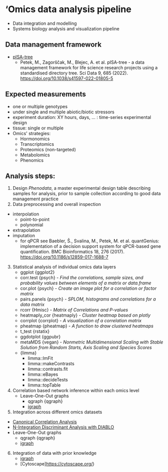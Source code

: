 # **‘Omics data analysis pipeline**
- Data integration and modelling
- Systems biology analysis and visualization pipeline

## Data management framework
- [pISA-tree](https://github.com/NIB-SI/pISA-tree)
  * Petek, M., Zagorščak, M., Blejec, A. et al. pISA-tree - a data management framework for life science research projects using a standardised directory tree. Sci Data 9, 685 (2022). https://doi.org/10.1038/s41597-022-01805-5

## Expected measurements
- one or multiple genotypes
- under single and multiple abiotic/biotic stressors
- experiment duration: XY hours, days, ... : time-series experimental design
- tissue: single or multiple
- Omics' strategies: 
  * Hormonomics
  * Transcriptomics 
  * Proteomics (non-targeted)
  * Metabolomics 
  * Phenomics

## Analysis steps:
1. Design _Phenodata_, a master experimental design table describing samples for analysis, prior to sample collection according to good data management practice
2. Data preprocessing and overall inspection
  * interpolation
    * point-to-point
    * polynomial
  * extrapolation 
  * imputation
    * for qPCR see Baebler, Š., Svalina, M., Petek, M. et al. quantGenius: implementation of a decision support system for qPCR-based gene quantification. BMC Bioinformatics 18, 276 (2017). https://doi.org/10.1186/s12859-017-1688-7
  
3. Statistical analysis of individual omics data layers
   * ggplot {ggplot2}
   * corr.test {psych} - _Find the correlations, sample sizes, and probability values between elements of a matrix or data.frame_
   * cor.plot {psych} - _Create an image plot for a correlation or factor matrix_
   * pairs.panels {psych} - _SPLOM, histograms and correlations for a data matrix_
   * rcorr {Hmisc} - _Matrix of Correlations and P-values_
   * heatmaply_cor {heatmaply} - _Cluster heatmap based on plotly_
   * corrplot {corrplot} - _A visualization of a correlation matrix_
   * pheatmap {pheatmap} - _A function to draw clustered heatmaps_
   * t_test {rstatix}
   * ggdotplot {ggpubr}
   * metaMDS {vegan} - _Nonmetric Multidimensional Scaling with Stable Solution from Random Starts, Axis Scaling and Species Scores_
   * {limma}
     * limma::lmFit
     * limma::makeContrasts
     * limma::contrasts.fit
     * limma::eBayes
     * limma::decideTests
     * limma::topTable
4. Correlation based network inference within each omics level
   * Leave-One-Out graphs
     * qgraph {qgraph}
     * [igraph](https://igraph.org/r/)
5. Integration across different omics datasets
 * [Canonical Correlation Analysis](https://mixomics.org/methods/)
 * [N-Integration Discriminant Analysis with DIABLO](https://mixomics.org/mixDIABLO/)
 * Leave-One-Out graphs
   * qgraph {qgraph}
   * [igraph](https://igraph.org/r/)
6. Integration of data with prior knowledge
   * [igraph](https://igraph.org/r/)
   * [Cytoscape]https://cytoscape.org/)

